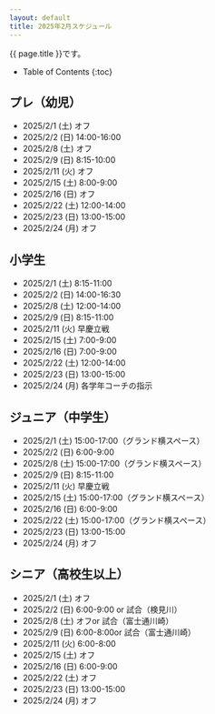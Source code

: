 ```yaml
---
layout: default
title: 2025年2月スケジュール
---
```


{{ page.title }}です。


* Table of Contents
{:toc}


プレ（幼児）
------------------

* 2025/2/1 (土) オフ
* 2025/2/2 (日) 14:00-16:00
* 2025/2/8 (土) オフ
* 2025/2/9 (日) 8:15-10:00
* 2025/2/11 (火) オフ
* 2025/2/15 (土) 8:00-9:00
* 2025/2/16 (日) オフ
* 2025/2/22 (土) 12:00-14:00
* 2025/2/23 (日) 13:00-15:00
* 2025/2/24 (月) オフ

小学生
-----------

* 2025/2/1 (土) 8:15-11:00
* 2025/2/2 (日) 14:00-16:30
* 2025/2/8 (土) 12:00-14:00
* 2025/2/9 (日) 8:15-11:00
* 2025/2/11 (火) 早慶立戦
* 2025/2/15 (土) 7:00-9:00
* 2025/2/16 (日) 7:00-9:00
* 2025/2/22 (土) 12:00-14:00
* 2025/2/23 (日) 13:00-15:00
* 2025/2/24 (月) 各学年コーチの指示

ジュニア（中学生）
-----------------------------------------

* 2025/2/1 (土) 15:00-17:00（グランド横スペース）
* 2025/2/2 (日) 6:00-9:00
* 2025/2/8 (土) 15:00-17:00（グランド横スペース）
* 2025/2/9 (日) 8:15-11:00
* 2025/2/11 (火) 早慶立戦
* 2025/2/15 (土) 15:00-17:00（グランド横スペース）
* 2025/2/16 (日) 6:00-9:00
* 2025/2/22 (土) 15:00-17:00（グランド横スペース）
* 2025/2/23 (日) 13:00-15:00
* 2025/2/24 (月) オフ

シニア（高校生以上）
-----------------------------------------

* 2025/2/1 (土) オフ
* 2025/2/2 (日) 6:00-9:00 or 試合（検見川）
* 2025/2/8 (土) オフor 試合（富士通川崎）
* 2025/2/9 (日) 6:00-8:00or 試合（富士通川崎）
* 2025/2/11 (火) 6:00-8:00
* 2025/2/15 (土) オフ
* 2025/2/16 (日) 6:00-9:00
* 2025/2/22 (土) オフ
* 2025/2/23 (日) 13:00-15:00
* 2025/2/24 (月) オフ
